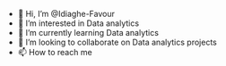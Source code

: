 - 👋 Hi, I’m @Idiaghe-Favour
- 👀 I’m interested in Data analytics 
- 🌱 I’m currently learning Data analytics 
- 💞️ I’m looking to collaborate on Data analytics projects
- 📫 How to reach me 

<!---
Idiaghe-Favour/Idiaghe-Favour is a ✨ special ✨ repository because its `README.md` (this file) appears on your GitHub profile.
You can click the Preview link to take a look at your changes.
--->
